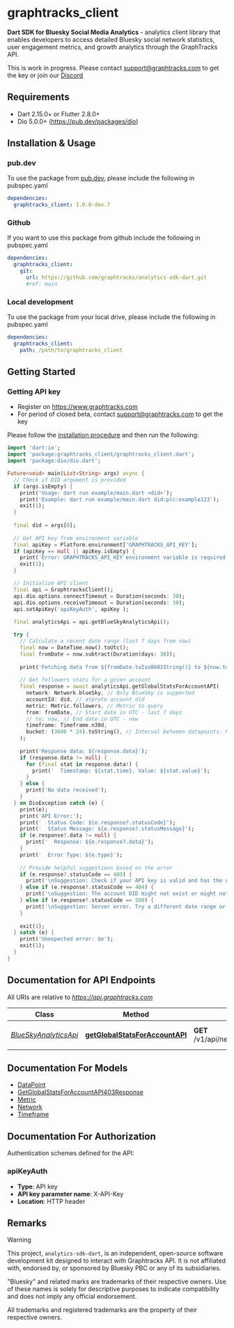 # graphtracks_client

**Dart SDK for Bluesky Social Media Analytics** - analytics client library that enables developers to access detailed Bluesky social network statistics, user engagement metrics, and growth analytics through the GraphTracks API.

This is work in progress. Please contact support@graphtracks.com to get the key or join our [Discord](https://discord.gg/6ghZTfhW9s)



## Requirements

* Dart 2.15.0+ or Flutter 2.8.0+
* Dio 5.0.0+ (https://pub.dev/packages/dio)

## Installation & Usage

### pub.dev
To use the package from [pub.dev](https://pub.dev), please include the following in pubspec.yaml
```yaml
dependencies:
  graphtracks_client: 1.0.0-dev.7
```

### Github
If you want to use this package from github include the following in pubspec.yaml
```yaml
dependencies:
  graphtracks_client:
    git:
      url: https://github.com/graphtracks/analytics-sdk-dart.git
      #ref: main
```

### Local development
To use the package from your local drive, please include the following in pubspec.yaml
```yaml
dependencies:
  graphtracks_client:
    path: /path/to/graphtracks_client
```
## Getting Started

### Getting API key

- Register on https://www.graphtracks.com
- For period of closed beta, contact support@graphtracks.com to get the key

Please follow the [installation procedure](#installation--usage) and then run the following:

```dart
import 'dart:io';
import 'package:graphtracks_client/graphtracks_client.dart';
import 'package:dio/dio.dart';

Future<void> main(List<String> args) async {
  // Check if DID argument is provided
  if (args.isEmpty) {
    print('Usage: dart run example/main.dart <did>');
    print('Example: dart run example/main.dart did:plc:example123');
    exit(1);
  }
  
  final did = args[0];
  
  // Get API key from environment variable
  final apiKey = Platform.environment['GRAPHTRACKS_API_KEY'];
  if (apiKey == null || apiKey.isEmpty) {
    print('Error: GRAPHTRACKS_API_KEY environment variable is required');
    exit(1);
  }

  // Initialize API client
  final api = GraphtracksClient();
  api.dio.options.connectTimeout = Duration(seconds: 30);
  api.dio.options.receiveTimeout = Duration(seconds: 30);
  api.setApiKey('apiKeyAuth', apiKey );
  
  final analyticsApi = api.getBlueSkyAnalyticsApi();

  try {
    // Calculate a recent date range (last 7 days from now)
    final now = DateTime.now().toUtc();
    final fromDate = now.subtract(Duration(days: 30));
    
    print('Fetching data from ${fromDate.toIso8601String()} to ${now.toIso8601String()}');
    
    // Get followers stats for a given account
    final response = await analyticsApi.getGlobalStatsForAccountAPI(
      network: Network.blueSky, // Only BlueSky is supported
      accountId: did, // atproto account did
      metric: Metric.followers, // Metric to query
      from: fromDate, // Start date in UTC - last 7 days
      // to: now, // End date in UTC - now
      timeframe: Timeframe.n30d,
      bucket: (3600 * 24).toString(), // Interval between datapoints. Keep datapoints count low for UX and performance
    );
    
    print('Response data: ${response.data}');
    if (response.data != null) {
      for (final stat in response.data!) {
        print('  Timestamp: ${stat.time}, Value: ${stat.value}');
      }
    } else {
      print('No data received');
    }
  } on DioException catch (e) {
    print(e);
    print('API Error:');
    print('  Status Code: ${e.response?.statusCode}');
    print('  Status Message: ${e.response?.statusMessage}');
    if (e.response?.data != null) {
      print('  Response: ${e.response?.data}');
    }
    print('  Error Type: ${e.type}');
    
    // Provide helpful suggestions based on the error
    if (e.response?.statusCode == 403) {
      print('\nSuggestion: Check if your API key is valid and has the necessary permissions.');
    } else if (e.response?.statusCode == 404) {
      print('\nSuggestion: The account DID might not exist or might not be supported.');
    } else if (e.response?.statusCode == 500) {
      print('\nSuggestion: Server error. Try a different date range or check if the service is operational.');
    }
    
    exit(1);
  } catch (e) {
    print('Unexpected error: $e');
    exit(1);
  }
}

```


## Documentation for API Endpoints

All URIs are relative to *https://api.graphtracks.com*

Class | Method | HTTP request | Description
------------ | ------------- | ------------- | -------------
[*BlueSkyAnalyticsApi*](doc/BlueSkyAnalyticsApi.md) | [**getGlobalStatsForAccountAPI**](doc/BlueSkyAnalyticsApi.md#getglobalstatsforaccountapi) | **GET** /v1/api/networks/{network}/accounts/{account_id}/stats/{metric} | Growth rate statistics for account


## Documentation For Models

 - [DataPoint](doc/DataPoint.md)
 - [GetGlobalStatsForAccountAPI403Response](doc/GetGlobalStatsForAccountAPI403Response.md)
 - [Metric](doc/Metric.md)
 - [Network](doc/Network.md)
 - [Timeframe](doc/Timeframe.md)


## Documentation For Authorization


Authentication schemes defined for the API:
### apiKeyAuth

- **Type**: API key
- **API key parameter name**: X-API-Key
- **Location**: HTTP header


## Remarks

> [!WARNING]
> This project, `analytics-sdk-dart`, is an independent, open-source software development kit designed to interact with Graphtracks API. It is not affiliated with, endorsed by, or sponsored by Bluesky PBC or any of its subsidiaries.
>
> "Bluesky" and related marks are trademarks of their respective owners. Use of these names is solely for descriptive purposes to indicate compatibility and does not imply any official endorsement.
>
> All trademarks and registered trademarks are the property of their respective owners.
